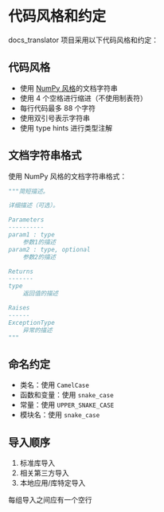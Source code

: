 # 代码风格和约定

docs_translator 项目采用以下代码风格和约定：

## 代码风格

- 使用 [NumPy 风格](https://numpydoc.readthedocs.io/en/latest/format.html)的文档字符串
- 使用 4 个空格进行缩进（不使用制表符）
- 每行代码最多 88 个字符
- 使用双引号表示字符串
- 使用 type hints 进行类型注解

## 文档字符串格式

使用 NumPy 风格的文档字符串格式：

```python
"""简短描述。

详细描述（可选）。

Parameters
----------
param1 : type
    参数1的描述
param2 : type, optional
    参数2的描述

Returns
-------
type
    返回值的描述

Raises
------
ExceptionType
    异常的描述
"""
```

## 命名约定

- 类名：使用 `CamelCase`
- 函数和变量：使用 `snake_case`
- 常量：使用 `UPPER_SNAKE_CASE`
- 模块名：使用 `snake_case`

## 导入顺序

1. 标准库导入
2. 相关第三方导入
3. 本地应用/库特定导入

每组导入之间应有一个空行
